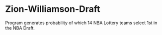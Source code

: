 # Zion-Williamson-Draft
Program generates probability of which 14 NBA Lottery teams select 1st in the NBA Draft.
